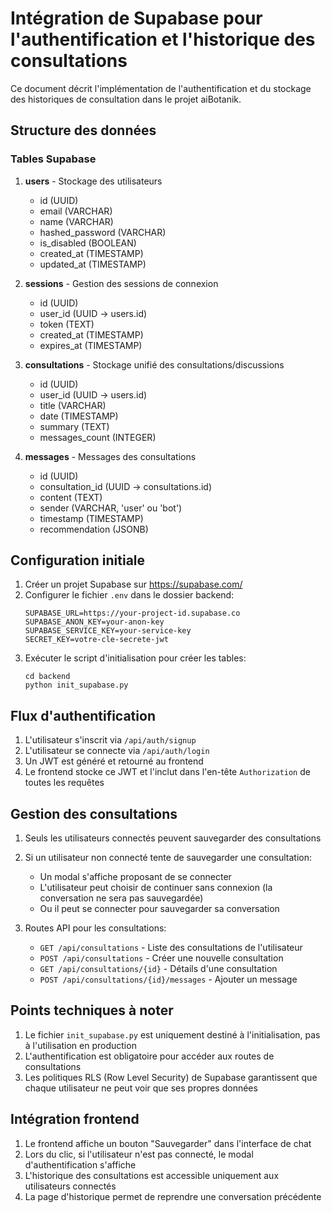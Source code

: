 # Intégration de Supabase pour l'authentification et l'historique des consultations

Ce document décrit l'implémentation de l'authentification et du stockage des historiques de consultation dans le projet aiBotanik.

## Structure des données

### Tables Supabase

1. **users** - Stockage des utilisateurs
   - id (UUID)
   - email (VARCHAR)
   - name (VARCHAR)
   - hashed_password (VARCHAR)
   - is_disabled (BOOLEAN)
   - created_at (TIMESTAMP)
   - updated_at (TIMESTAMP)

2. **sessions** - Gestion des sessions de connexion
   - id (UUID)
   - user_id (UUID -> users.id)
   - token (TEXT)
   - created_at (TIMESTAMP)
   - expires_at (TIMESTAMP)

3. **consultations** - Stockage unifié des consultations/discussions
   - id (UUID)
   - user_id (UUID -> users.id)
   - title (VARCHAR)
   - date (TIMESTAMP)
   - summary (TEXT)
   - messages_count (INTEGER)

4. **messages** - Messages des consultations
   - id (UUID)
   - consultation_id (UUID -> consultations.id)
   - content (TEXT)
   - sender (VARCHAR, 'user' ou 'bot')
   - timestamp (TIMESTAMP)
   - recommendation (JSONB)

## Configuration initiale

1. Créer un projet Supabase sur https://supabase.com/
2. Configurer le fichier `.env` dans le dossier backend:
   ```
   SUPABASE_URL=https://your-project-id.supabase.co
   SUPABASE_ANON_KEY=your-anon-key
   SUPABASE_SERVICE_KEY=your-service-key
   SECRET_KEY=votre-cle-secrete-jwt
   ```
3. Exécuter le script d'initialisation pour créer les tables:
   ```
   cd backend
   python init_supabase.py
   ```

## Flux d'authentification

1. L'utilisateur s'inscrit via `/api/auth/signup`
2. L'utilisateur se connecte via `/api/auth/login`
3. Un JWT est généré et retourné au frontend
4. Le frontend stocke ce JWT et l'inclut dans l'en-tête `Authorization` de toutes les requêtes

## Gestion des consultations

1. Seuls les utilisateurs connectés peuvent sauvegarder des consultations
2. Si un utilisateur non connecté tente de sauvegarder une consultation:
   - Un modal s'affiche proposant de se connecter
   - L'utilisateur peut choisir de continuer sans connexion (la conversation ne sera pas sauvegardée)
   - Ou il peut se connecter pour sauvegarder sa conversation

3. Routes API pour les consultations:
   - `GET /api/consultations` - Liste des consultations de l'utilisateur
   - `POST /api/consultations` - Créer une nouvelle consultation
   - `GET /api/consultations/{id}` - Détails d'une consultation
   - `POST /api/consultations/{id}/messages` - Ajouter un message

## Points techniques à noter

1. Le fichier `init_supabase.py` est uniquement destiné à l'initialisation, pas à l'utilisation en production
2. L'authentification est obligatoire pour accéder aux routes de consultations
3. Les politiques RLS (Row Level Security) de Supabase garantissent que chaque utilisateur ne peut voir que ses propres données

## Intégration frontend

1. Le frontend affiche un bouton "Sauvegarder" dans l'interface de chat
2. Lors du clic, si l'utilisateur n'est pas connecté, le modal d'authentification s'affiche
3. L'historique des consultations est accessible uniquement aux utilisateurs connectés
4. La page d'historique permet de reprendre une conversation précédente
